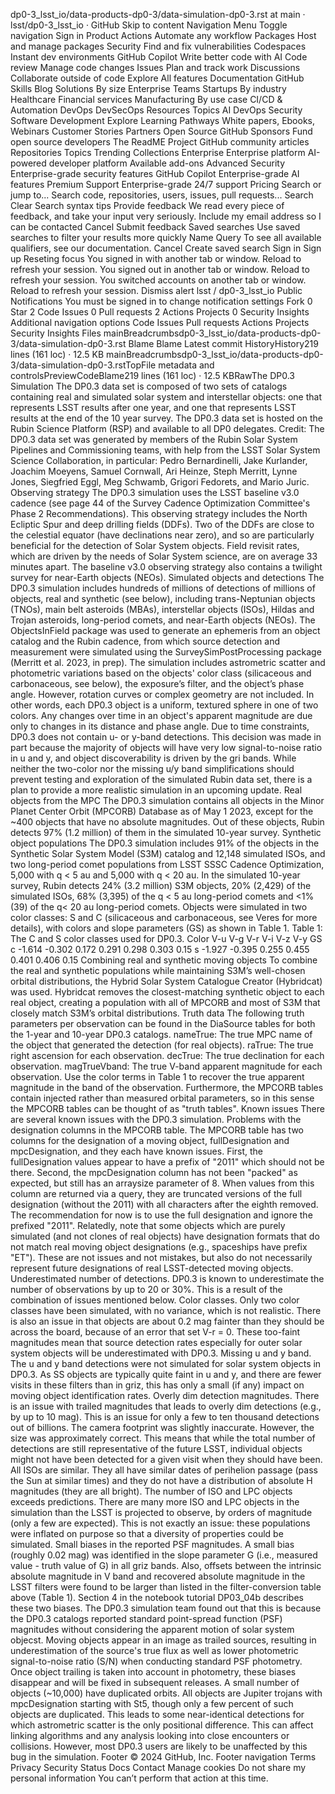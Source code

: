 dp0-3_lsst_io/data-products-dp0-3/data-simulation-dp0-3.rst at main · lsst/dp0-3_lsst_io · GitHub
Skip to content
Navigation Menu
Toggle navigation
Sign in
Product
Actions
Automate any workflow
Packages
Host and manage packages
Security
Find and fix vulnerabilities
Codespaces
Instant dev environments
GitHub Copilot
Write better code with AI
Code review
Manage code changes
Issues
Plan and track work
Discussions
Collaborate outside of code
Explore
All features
Documentation
GitHub Skills
Blog
Solutions
By size
Enterprise
Teams
Startups
By industry
Healthcare
Financial services
Manufacturing
By use case
CI/CD & Automation
DevOps
DevSecOps
Resources
Topics
AI
DevOps
Security
Software Development
Explore
Learning Pathways
White papers, Ebooks, Webinars
Customer Stories
Partners
Open Source
GitHub Sponsors
Fund open source developers
The ReadME Project
GitHub community articles
Repositories
Topics
Trending
Collections
Enterprise
Enterprise platform
AI-powered developer platform
Available add-ons
Advanced Security
Enterprise-grade security features
GitHub Copilot
Enterprise-grade AI features
Premium Support
Enterprise-grade 24/7 support
Pricing
Search or jump to...
Search code, repositories, users, issues, pull requests...
Search
Clear
Search syntax tips
Provide feedback
We read every piece of feedback, and take your input very seriously.
Include my email address so I can be contacted
Cancel
Submit feedback
Saved searches
Use saved searches to filter your results more quickly
Name
Query
To see all available qualifiers, see our documentation.
Cancel
Create saved search
Sign in
Sign up
Reseting focus
You signed in with another tab or window. Reload to refresh your session.
You signed out in another tab or window. Reload to refresh your session.
You switched accounts on another tab or window. Reload to refresh your session.
Dismiss alert
lsst
/
dp0-3_lsst_io
Public
Notifications
You must be signed in to change notification settings
Fork
0
Star
2
Code
Issues
0
Pull requests
2
Actions
Projects
0
Security
Insights
Additional navigation options
Code
Issues
Pull requests
Actions
Projects
Security
Insights
Files mainBreadcrumbsdp0-3_lsst_io/data-products-dp0-3/data-simulation-dp0-3.rst Blame
Blame
Latest commit HistoryHistory219 lines (161 loc) · 12.5 KB mainBreadcrumbsdp0-3_lsst_io/data-products-dp0-3/data-simulation-dp0-3.rstTopFile metadata and controlsPreviewCodeBlame219 lines (161 loc) · 12.5 KBRawThe DP0.3 Simulation
The DP0.3 data set is composed of two sets of catalogs containing real and simulated solar system and interstellar objects:
one that represents LSST results after one year, and one that represents LSST results at the end of the 10 year survey.
The DP0.3 data set is hosted on the Rubin Science Platform (RSP) and available to all DP0 delegates.
Credit: The DP0.3 data set was generated by members of the Rubin Solar System Pipelines and Commissioning teams,
with help from the LSST Solar System Science Collaboration, in particular:
Pedro Bernardinelli, Jake Kurlander, Joachim Moeyens, Samuel Cornwall, Ari Heinze, Steph Merritt,
Lynne Jones, Siegfried Eggl, Meg Schwamb, Grigori Fedorets, and Mario Juric.
Observing strategy
The DP0.3 simulation uses the LSST baseline v3.0 cadence
(see page 44 of the Survey Cadence Optimization Committee's Phase 2 Recommendations).
This observing strategy includes the North Ecliptic Spur and deep drilling fields (DDFs).
Two of the DDFs are close to the celestial equator (have declinations near zero),
and so are particularly beneficial for the detection of Solar System objects.
Field revisit rates, which are driven by the needs of Solar System science, are on average 33 minutes apart.
The baseline v3.0 observing strategy also contains a twilight survey for near-Earth objects (NEOs).
Simulated objects and detections
The DP0.3 simulation includes hundreds of millions of detections of millions of objects, real and synthetic (see below),
including trans-Neptunian objects (TNOs), main belt asteroids (MBAs), interstellar objects (ISOs),
Hildas and Trojan asteroids, long-period comets, and near-Earth objects (NEOs).
The ObjectsInField package was used to generate an
ephemeris from an object catalog and the Rubin cadence,
from which source detection and measurement were simulated using the
SurveySimPostProcessing package
(Merritt et al. 2023, in prep).
The simulation includes astrometric scatter and photometric variations based on the objects' color class
(silicaceous and carbonaceous, see below),
the exposure’s filter, and the object’s phase angle.
However, rotation curves or complex geometry are not included.
In other words, each DP0.3 object is a uniform, textured sphere in one of two colors.
Any changes over time in an object's apparent magnitude are due only to changes in its distance and phase angle.
Due to time constraints, DP0.3 does not contain u- or y-band detections.
This decision was made in part because the majority of objects will have very low
signal-to-noise ratio in u and y, and object discoverability is driven by the gri bands.
While neither the two-color nor the missing u/y band simplifications should prevent testing and
exploration of the simulated Rubin data set,
there is a plan to provide a more realistic simulation in an upcoming update.
Real objects from the MPC
The DP0.3 simulation contains all objects in the Minor Planet Center Orbit (MPCORB) Database
as of May 1 2023, except for the ~400 objects that have no absolute magnitudes.
Out of these objects, Rubin detects 97% (1.2 million) of them in the simulated 10-year survey.
Synthetic object populations
The DP0.3 simulation includes 91% of the objects in the
Synthetic Solar System Model (S3M) catalog
and 12,148 simulated ISOs, and two long-period comet populations from LSST SSSC Cadence Optimization,
5,000 with q < 5 au and 5,000 with q < 20 au.
In the simulated 10-year survey, Rubin detects 24% (3.2 million) S3M objects, 20% (2,429) of the simulated ISOs,
68% (3,395) of the q < 5 au long-period comets and <1% (39) of the q< 20 au long-period comets.
Objects were simulated in two color classes: S and C
(silicaceous and carbonaceous, see Veres for more details),
with colors and slope parameters (GS) as shown in Table 1.
Table 1: The C and S color classes used for DP0.3.
Color
V-u
V-g
V-r
V-i
V-z
V-y
GS
c
-1.614
-0.302
0.172
0.291
0.298
0.303
0.15
s
-1.927
-0.395
0.255
0.455
0.401
0.406
0.15
Combining real and synthetic moving objects
To combine the real and synthetic populations while maintaining S3M’s well-chosen orbital distributions,
the Hybrid Solar System Catalogue Creator (Hybridcat) was used.
Hybridcat removes the closest-matching synthetic object to each real object, creating a population with all
of MPCORB and most of S3M that closely match S3M’s orbital distributions.
Truth data
The following truth parameters per observation can be found in the DiaSource tables for both the
1-year and 10-year DP0.3 catalogs.
nameTrue: The true MPC name of the object that generated the detection (for real objects).
raTrue: The true right ascension for each observation.
decTrue: The true declination for each observation.
magTrueVband: The true V-band apparent magnitude for each observation.
Use the color terms in Table 1 to recover the true apparent magnitude in the band of the observation.
Furthermore, the MPCORB tables contain injected rather than measured orbital parameters, so in this sense the MPCORB tables can be thought of as "truth tables".
Known issues
There are several known issues with the DP0.3 simulation.
Problems with the designation columns in the MPCORB table.
The MPCORB table has two columns for the designation of a moving object,
fullDesignation and mpcDesignation, and they each have known issues.
First, the fullDesignation values appear to have a prefix of "2011" which should not be there.
Second, the mpcDesignation column has not been "packed" as expected,
but still has an arraysize parameter of 8.
When values from this column are returned via a query, they are truncated versions
of the full designation (without the 2011) with all characters after the eighth removed.
The recommendation for now is to use the full designation and ignore the prefixed "2011".
Relatedly, note that some objects which are purely simulated (and not clones of real objects)
have designation formats that do not match real moving object designations
(e.g., spaceships have prefix "ET").
These are not issues and not mistakes, but also do not necessarily represent future designations
of real LSST-detected moving objects.
Underestimated number of detections.
DP0.3 is known to underestimate the number of observations by up to 20 or 30%.
This is a result of the combination of issues mentioned below.
Color classes.
Only two color classes have been simulated, with no variance, which is not realistic.
There is also an issue in that objects are about 0.2 mag fainter than they should be
across the board, because of an error that set V-r = 0.
These too-faint magnitudes mean that source detection rates especially for
outer solar system objects will be underestimated with DP0.3.
Missing u and y band.
The u and y band detections were not simulated for solar system objects in DP0.3.
As SS objects are typically quite faint in u and y, and there are fewer visits
in these filters than in griz, this has only a small (if any) impact on moving
object identification rates.
Overly dim detection magnitudes.
There is an issue with trailed magnitudes that leads to overly dim detections (e.g., by up to 10 mag).
This is an issue for only a few to ten thousand detections out of billions.
The camera footprint was slightly inaccurate.
However, the size was approximately correct.
This means that while the total number of detections are still representative of the future LSST,
individual objects might not have been detected for a given visit when they should have been.
All ISOs are similar.
They all have similar dates of perihelion passage (pass the Sun at similar times)
and they do not have a distribution of absolute H magnitudes (they are all bright).
The number of ISO and LPC objects exceeds predictions.
There are many more ISO and LPC objects in the simulation than the LSST is projected to observe, by orders of magnitude (only a few are expected).
This is not exactly an issue: these populations were inflated on purpose so that a diversity of properties could be simulated.
Small biases in the reported PSF magnitudes.
A small bias (roughly 0.02 mag) was identified in the slope parameter G (i.e., measured value - truth value of G) in all griz bands.
Also, offsets between the intrinsic absolute magnitude in V band and recovered absolute magnitude in the LSST filters were found to be
larger than listed in the filter-conversion table above (Table 1). Section 4 in the notebook tutorial
DP03_04b
describes these two biases. The DP0.3 simulation team found out that this is because the DP0.3 catalogs reported standard point-spread function (PSF)
magnitudes without considering the apparent motion of solar system objecst. Moving objects appear in an image as trailed sources, resulting in
underestimation of the source's true flux as well as lower photometric signal-to-noise ratio (S/N) when conducting standard PSF photometry.
Once object trailing is taken into account in photometry, these biases disappear and will be fixed in subsequent releases.
A small number of objects (~10,000) have duplicated orbits.
All objects are Jupiter trojans with mpcDesignation starting with St5, though only a few percent of such objects are duplicated.
This leads to some near-identical detections for which astrometric scatter is the only positional difference.
This can affect linking algorithms and any analysis looking into close encounters or collisions.
However, most DP0.3 users are likely to be unaffected by this bug in the simulation.
Footer
© 2024 GitHub, Inc.
Footer navigation
Terms
Privacy
Security
Status
Docs
Contact
Manage cookies
Do not share my personal information
You can’t perform that action at this time.